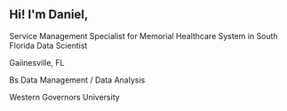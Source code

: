 ## Hi! I'm Daniel,

Service Management Specialist for Memorial Healthcare System in South Florida
Data Scientist

Gaiinesville, FL

Bs Data Management / Data Analysis

Western Governors University
